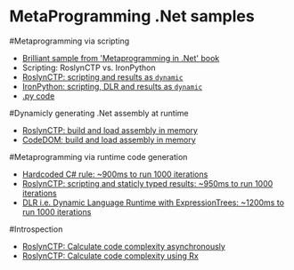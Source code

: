 MetaProgramming .Net samples
==================================

#Metaprogramming via scripting
* [Brilliant sample from 'Metaprogramming in .Net' book](Snippets/JsEvalSample.html)
* Scripting: RoslynCTP vs. IronPython
 * [RoslynCTP: scripting and results as `dynamic`](Snippets/Roslyn-ScriptingWithDynamiclyTypeResult.linq)
 * [IronPython: scripting, DLR and results as `dynamic`](IronPython-Scripting.linq)
 * [.py code](sample.py)

#Dynamicly generating .Net assembly at runtime
* [RoslynCTP: build and load assembly in memory](Snippets/Roslyn-BuildAtRuntime.linq)
* [CodeDOM: build and load assembly in memory](Snippets/CodeDOM-BuildAtRuntime.linq)

#Metaprogramming via runtime code generation
* [Hardcoded C# rule: ~900ms to run 1000 iterations](Snippets/C#-HardCodedRule.linq)
* [RoslynCTP: scripting and staticly typed results: ~950ms to run 1000 iterations](Snippets/Roslyn-ScriptingWithStaticlyTypedResult.linq)
* [DLR i.e. Dynamic Language Runtime with ExpressionTrees: ~1200ms to run 1000 iterations](Snippets/DLR-ExpressionTrees.linq)

#Introspection
* [RoslynCTP: Calculate code complexity asynchronously](Snippets/Roslyn-CyclomaticComplexity.linq)
* [RoslynCTP: Calculate code complexity using Rx](Snippets/Roslyn-CyclomaticComplexityRx.linq)
